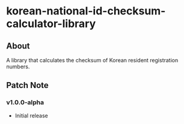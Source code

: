# korean-national-id-checksum-calculator-library

## About

A library that calculates the checksum of Korean resident registration numbers.

## Patch Note

### v1.0.0-alpha

- Initial release